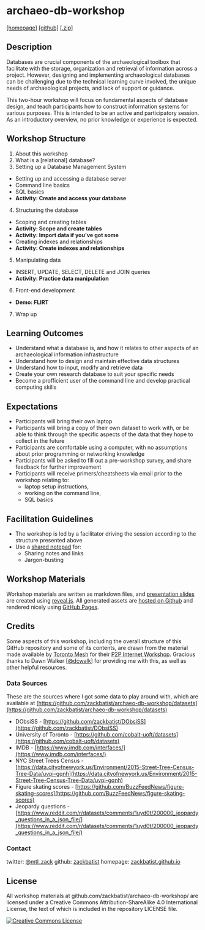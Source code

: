 # archaeo-db-workshop
[[homepage]](https://zackbatist.github.io/archaeo-db-workshop/) [[github]](https://zackbatist.github.io/archaeo-db-workshop/) [[.zip]](https://github.com/zackbatist/archaeo-db-workshop/archive/master.zip)

## Description
Databases are crucial components of the archaeological toolbox that facilitate with the storage, organization and retrieval of information across a project. However, designing and implementing archaeological databases can be challenging due to the technical learning curve involved, the unique needs of archaeological projects, and lack of support or guidance.

This two-hour workshop will focus on fundamental aspects of database design, and teach participants how to construct information systems for various purposes. This is intended to be an active and participatory session. As an introductory overview, no prior knowledge or experience is expected.

## Workshop Structure
1. About this workshop
2. What is a [relational] database?
3. Setting up a Database Management System
  - Setting up and accessing a database server
  - Command line basics
  - SQL basics
  - **Activity: Create and access your database**
4. Structuring the database
  - Scoping and creating tables
  - **Activity: Scope and create tables**
  - **Activity: Import data if you've got some**
  - Creating indexes and relationships
  - **Activity: Create indexes and relationships**
5. Manipulating data
  - INSERT, UPDATE, SELECT, DELETE and JOIN queries
  - **Activity: Practice data manipulation**
6. Front-end development
  - **Demo: FLIRT**
7. Wrap up


## Learning Outcomes
- Understand what a database is, and how it relates to other aspects of an archaeological information infrastructure
- Understand how to design and maintain effective data structures
- Understand how to input, modify and retrieve data
- Create your own research database to suit your specific needs
- Become a profficient user of the command line and develop practical computing skills

## Expectations
- Participants will bring their own laptop
- Participants will bring a copy of their own dataset to work with, or be able to think through the specific aspects of the data that they hope to collect in the future
- Participants are comfortable using a computer, with no assumptions about prior programming or networking knowledge
- Participants will be asked to fill out a pre-workshop survey, and share feedback for further improvement
- Participants will receive primers/cheatsheets via email prior to the workshop relating to:
  - laptop setup instructions,
  - working on the command line,
  - SQL basics

## Facilitation Guidelines
- The workshop is led by a facilitator driving the session according to the structure presented above
- Use a [shared notepad](https://etherpad.wikimedia.org/p/archaeo-db-workshop) for:
  - Sharing notes and links
  - Jargon-busting

## Workshop Materials
Workshop materials are written as markdown files, and [presentation slides](https://zackbatist.github.io/archaeo-db-workshop/reveal-js/index.html) are created using [reveal.js](https://github.com/hakimel/reveal.js). All generated assets are [hosted on Github](https://github.com/zackbatist/archaeo-db-workshop) and rendered nicely using [GitHub Pages](https://zackbatist.github.io/archaeo-db-workshop/).

## Credits
Some aspects of this workshop, including the overall structure of this GitHub repository and some of its contents, are drawn from the material made available by [Toronto Mesh](https://github.com/tomeshnet) for their [P2P Internet Workshop](https://github.com/tomeshnet/p2p-internet-workshop). Gracious thanks to Dawn Walker [[@dcwalk](https://github.com/dcwalk)] for providing me with this, as well as other helpful resources.

### Data Sources
These are the sources where I got some data to play around with, which are available at [https://github.com/zackbatist/archaeo-db-workshop/datasets](https://github.com/zackbatist/archaeo-db-workshop/datasets)
- DObsiSS - [https://github.com/zackbatist/DObsiSS](https://github.com/zackbatist/DObsiSS)
- University of Toronto - [https://github.com/cobalt-uoft/datasets](https://github.com/cobalt-uoft/datasets)
- IMDB - [https://www.imdb.com/interfaces/](https://www.imdb.com/interfaces/)
- NYC Street Trees Census - [https://data.cityofnewyork.us/Environment/2015-Street-Tree-Census-Tree-Data/uvpi-gqnh](https://data.cityofnewyork.us/Environment/2015-Street-Tree-Census-Tree-Data/uvpi-gqnh)
- Figure skating scores - [https://github.com/BuzzFeedNews/figure-skating-scores](https://github.com/BuzzFeedNews/figure-skating-scores)
- Jeopardy questions - [https://www.reddit.com/r/datasets/comments/1uyd0t/200000_jeopardy_questions_in_a_json_file/](https://www.reddit.com/r/datasets/comments/1uyd0t/200000_jeopardy_questions_in_a_json_file/)

### Contact
twitter: [@mtl_zack](https://twitter.com/mtl_zack/)
github: [zackbatist](https://github.com/zackbatist/)
homepage: [zackbatist.github.io](http://zackbatist.github.io/)

## License
All workshop materials at github.com/zackbatist/archaeo-db-workshop/ are licensed under a Creative Commons Attribution-ShareAlike 4.0 International License, the text of which is included in the repository LICENSE file.

<a rel="license" href="http://creativecommons.org/licenses/by/4.0/"><img alt="Creative Commons License" style="border-width:0" src="https://i.creativecommons.org/l/by/4.0/88x31.png" /></a>
